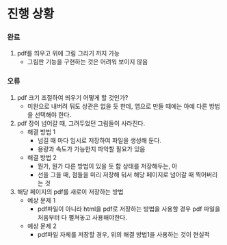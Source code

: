 # 진행 상황

### 완료

1. pdf를 띄우고 위에 그림 그리기 까지 가능
   - 그림판 기능을 구현하는 것은 어려워 보이지 않음

### 오류

1. pdf 크기 조절하여 띄우기 어떻게 할 것인가?
   - 미완으로 내버려 둬도 상관은 없을 듯 한데, 앱으로 만들 때에는 아예 다른 방법을 선택해야 한다.
2. pdf 장이 넘어갈 때, 그려두었던 그림들이 사라진다.
   - 해결 방법 1
     - 넘길 때 마다 임시로 저장하여 파일을 생성해 둔다.
     - 용량과 속도가 가능한지 파악할 필요가 있음
   - 해결 방법 2
     - 뭔가, 뭔가 다른 방법이 있을 듯 함 상태를 저장해두는, 아
     - 선을 그을 때, 점들을 미리 저장해 둬서 해당 페이지로 넘어갈 때 찍어버리는 것
3. 해당 페이지의 pdf를 새로이 저장하는 방법
   - 예상 문제 1
     - pdf파일이 아니라 html을 pdf로 저장하는 방법을 사용할 경우 pdf 파일을 처음부터 다 펼쳐놓고 사용해야한다.
   - 예상 문제 2
     - pdf파일 자체를 저장할 경우,  위의 해결 방법1을 사용하는 것이 현실적